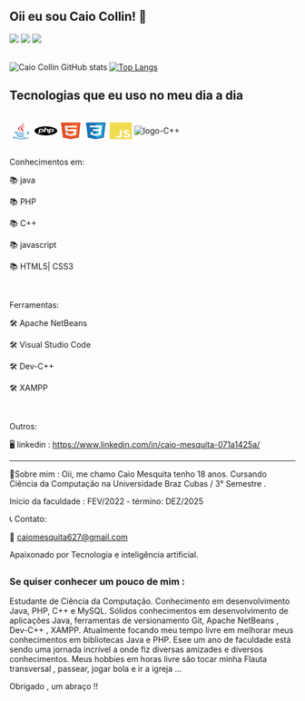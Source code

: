 ## Oii eu sou Caio Collin! 👻

 <div> 
  <a href="https://www.instagram.com/caio.collin/" target="_blank"><img src="https://img.shields.io/badge/-Instagram-%23E4405F?style=for-the-badge&logo=instagram&logoColor=white" target="_blank"></a>
  <a href = "caiomequita627@gmail.com"><img src="https://img.shields.io/badge/-Gmail-%23333?style=for-the-badge&logo=gmail&logoColor=white" target="_blank"></a>
  <a href="https://www.linkedin.com/in/caio-mesquita-071a1425a/" target="_blank"><img src="https://img.shields.io/badge/-LinkedIn-%230077B5?style=for-the-badge&logo=linkedin&logoColor=white" target="_blank"></a> 
</div><br/>

![Caio Collin GitHub stats](https://github-readme-stats.vercel.app/api?username=CaioCollin&show_icons=true&theme=dracula)
[![Top Langs](https://github-readme-stats.vercel.app/api/top-langs/?username=CaioCollin&show_icons=true&theme=dracula)](https://github.com/anuraghazra/github-readme-stats)
 
 
## Tecnologias que eu uso no meu dia a dia

<div style="display: inline_block"><br>
  <img align="center" alt="logo-java" height="30" width="40" src="https://raw.githubusercontent.com/devicons/devicon/master/icons/java/java-original.svg">
  <img align="center" alt="logo-php" height="30" width="40" src="https://raw.githubusercontent.com/devicons/devicon/master/icons/php/php-plain.svg">
  <img align="center" alt="logo-HTML" height="30" width="40" src="https://raw.githubusercontent.com/devicons/devicon/master/icons/html5/html5-original.svg">
  <img align="center" alt="logo-CSS" height="30" width="40" src="https://raw.githubusercontent.com/devicons/devicon/master/icons/css3/css3-original.svg">
  <img align="center" alt="logo-Js" height="30" width="40" src="https://raw.githubusercontent.com/devicons/devicon/master/icons/javascript/javascript-plain.svg">
  <img align="center" alt="logo-C++" height="30" width="60" src="https://img.shields.io/badge/C%2B%2B-00599C?style=for-the-badge&logo=c%2B%2B&logoColor=white">
</div><br/>



  Conhecimentos em:
  
 📚 java 
 
 📚 PHP
 
 📚 C++
 
 📚 javascript
 
 📚 HTML5| CSS3 
 
  </br>
  
  Ferramentas:
  
 🛠️ Apache NetBeans
 
 🛠️ Visual Studio Code
 
 🛠️ Dev-C++
 
 🛠️ XAMPP
 
 </br>
 
 Outros: 
 
 🖥️ linkedin : https://www.linkedin.com/in/caio-mesquita-071a1425a/
 
____________________________________________________________


👤Sobre mim :
Oii, me chamo Caio Mesquita tenho 18 anos.
Cursando Ciência da Computação na Universidade Braz Cubas  / 3° Semestre .

Inicio da faculdade : FEV/2022    -     término: DEZ/2025


📞 Contato:

📧 caiomesquita627@gmail.com
  
  
  Apaixonado por Tecnologia e inteligência artificial.
  ##
  
  ### Se quiser conhecer um pouco de mim :
  Estudante de Ciência da Computação.
  Conhecimento em desenvolvimento Java, PHP, C++ e MySQL.
  Sólidos conhecimentos em desenvolvimento de aplicações Java, ferramentas de versionamento Git, Apache NetBeans , Dev-C++ , XAMPP.
  Atualmente focando meu tempo livre em melhorar meus conhecimentos em bibliotecas Java e PHP.
  Esee um ano de faculdade está sendo uma jornada incrível a onde fiz diversas amizades e diversos conhecimentos.
  Meus hobbies em horas livre são tocar minha Flauta transversal , passear, jogar bola  e  ir a igreja ... <br/>
  
  Obrigado , um abraço !!
  
  
  
  
 
 

